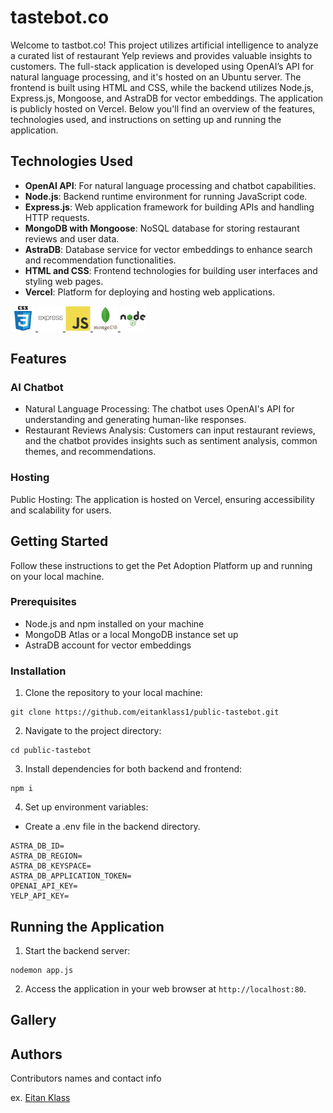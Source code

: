 # tastebot.co

Welcome to tastbot.co! This project utilizes artificial intelligence to analyze a curated list of restaurant Yelp reviews and provides valuable insights to customers. The full-stack application is developed using OpenAI’s API for natural language processing, and it's hosted on an Ubuntu server. The frontend is built using HTML and CSS, while the backend utilizes Node.js, Express.js, Mongoose, and AstraDB for vector embeddings. The application is publicly hosted on Vercel. Below you'll find an overview of the features, technologies used, and instructions on setting up and running the application.


## Technologies Used
- **OpenAI API**: For natural language processing and chatbot capabilities.
- **Node.js**: Backend runtime environment for running JavaScript code.
- **Express.js**: Web application framework for building APIs and handling HTTP requests.
- **MongoDB with Mongoose**: NoSQL database for storing restaurant reviews and user data.
- **AstraDB**: Database service for vector embeddings to enhance search and recommendation functionalities.
- **HTML and CSS**: Frontend technologies for building user interfaces and styling web pages.
- **Vercel**: Platform for deploying and hosting web applications.
<p align="left"> <a href="https://www.w3schools.com/css/" target="_blank" rel="noreferrer"> <img src="https://raw.githubusercontent.com/devicons/devicon/master/icons/css3/css3-original-wordmark.svg" alt="css3" width="40" height="40"/> </a> <a href="https://expressjs.com" target="_blank" rel="noreferrer"> <img src="https://raw.githubusercontent.com/devicons/devicon/master/icons/express/express-original-wordmark.svg" alt="express" width="40" height="40"/> </a> <a href="https://developer.mozilla.org/en-US/docs/Web/JavaScript" target="_blank" rel="noreferrer"> <img src="https://raw.githubusercontent.com/devicons/devicon/master/icons/javascript/javascript-original.svg" alt="javascript" width="40" height="40"/> </a> <a href="https://www.mongodb.com/" target="_blank" rel="noreferrer"> <img src="https://raw.githubusercontent.com/devicons/devicon/master/icons/mongodb/mongodb-original-wordmark.svg" alt="mongodb" width="40" height="40"/> </a> <a href="https://nodejs.org" target="_blank" rel="noreferrer"> <img src="https://raw.githubusercontent.com/devicons/devicon/master/icons/nodejs/nodejs-original-wordmark.svg" alt="nodejs" width="40" height="40"/> </a> </p>

## Features
### AI Chatbot
- Natural Language Processing: The chatbot uses OpenAI's API for understanding and generating human-like responses.
- Restaurant Reviews Analysis: Customers can input restaurant reviews, and the chatbot provides insights such as sentiment analysis, common themes, and recommendations.

### Hosting
Public Hosting: The application is hosted on Vercel, ensuring accessibility and scalability for users.

## Getting Started
Follow these instructions to get the Pet Adoption Platform up and running on your local machine.

### Prerequisites

- Node.js and npm installed on your machine
- MongoDB Atlas or a local MongoDB instance set up
- AstraDB account for vector embeddings

### Installation

1. Clone the repository to your local machine:
```
git clone https://github.com/eitanklass1/public-tastebot.git
```

2. Navigate to the project directory:
```
cd public-tastebot
```

3. Install dependencies for both backend and frontend:
```
npm i
```

4. Set up environment variables:
- Create a .env file in the backend directory.
```
ASTRA_DB_ID=
ASTRA_DB_REGION=
ASTRA_DB_KEYSPACE=
ASTRA_DB_APPLICATION_TOKEN=
OPENAI_API_KEY=
YELP_API_KEY=
```

## Running the Application
1. Start the backend server:
```
nodemon app.js
```

2. Access the application in your web browser at `http://localhost:80`.

## Gallery

## Authors

Contributors names and contact info

ex. [Eitan Klass](https://www.linkedin.com/in/eitan-klass/)
